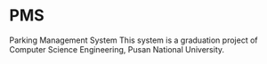 # PMS
Parking Management System 
This system is a graduation project of Computer Science Engineering, Pusan National University.
